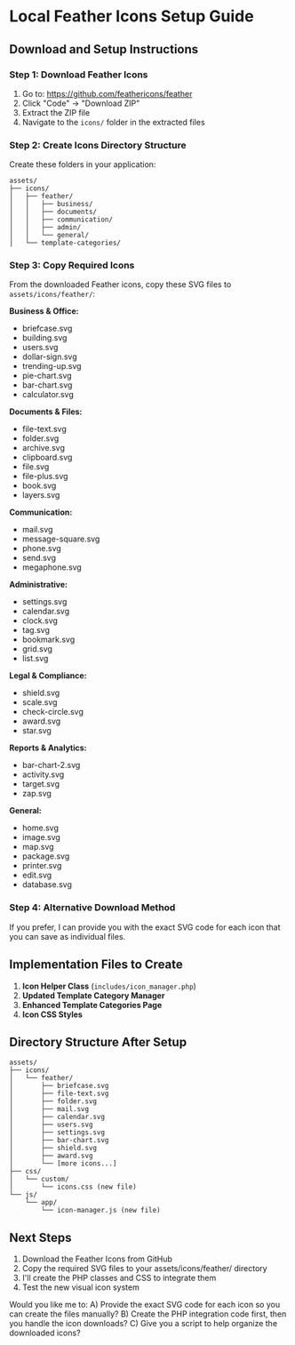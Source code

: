 # Local Feather Icons Setup Guide

## Download and Setup Instructions

### Step 1: Download Feather Icons
1. Go to: https://github.com/feathericons/feather
2. Click "Code" → "Download ZIP"
3. Extract the ZIP file
4. Navigate to the `icons/` folder in the extracted files

### Step 2: Create Icons Directory Structure
Create these folders in your application:
```
assets/
├── icons/
│   ├── feather/
│   │   ├── business/
│   │   ├── documents/
│   │   ├── communication/
│   │   ├── admin/
│   │   └── general/
│   └── template-categories/
```

### Step 3: Copy Required Icons
From the downloaded Feather icons, copy these SVG files to `assets/icons/feather/`:

**Business & Office:**
- briefcase.svg
- building.svg
- users.svg
- dollar-sign.svg
- trending-up.svg
- pie-chart.svg
- bar-chart.svg
- calculator.svg

**Documents & Files:**
- file-text.svg
- folder.svg
- archive.svg
- clipboard.svg
- file.svg
- file-plus.svg
- book.svg
- layers.svg

**Communication:**
- mail.svg
- message-square.svg
- phone.svg
- send.svg
- megaphone.svg

**Administrative:**
- settings.svg
- calendar.svg
- clock.svg
- tag.svg
- bookmark.svg
- grid.svg
- list.svg

**Legal & Compliance:**
- shield.svg
- scale.svg
- check-circle.svg
- award.svg
- star.svg

**Reports & Analytics:**
- bar-chart-2.svg
- activity.svg
- target.svg
- zap.svg

**General:**
- home.svg
- image.svg
- map.svg
- package.svg
- printer.svg
- edit.svg
- database.svg

### Step 4: Alternative Download Method
If you prefer, I can provide you with the exact SVG code for each icon that you can save as individual files.

## Implementation Files to Create

1. **Icon Helper Class** (`includes/icon_manager.php`)
2. **Updated Template Category Manager**
3. **Enhanced Template Categories Page**
4. **Icon CSS Styles**

## Directory Structure After Setup
```
assets/
├── icons/
│   └── feather/
│       ├── briefcase.svg
│       ├── file-text.svg
│       ├── folder.svg
│       ├── mail.svg
│       ├── calendar.svg
│       ├── users.svg
│       ├── settings.svg
│       ├── bar-chart.svg
│       ├── shield.svg
│       ├── award.svg
│       └── [more icons...]
├── css/
│   └── custom/
│       └── icons.css (new file)
└── js/
    └── app/
        └── icon-manager.js (new file)
```

## Next Steps
1. Download the Feather Icons from GitHub
2. Copy the required SVG files to your assets/icons/feather/ directory
3. I'll create the PHP classes and CSS to integrate them
4. Test the new visual icon system

Would you like me to:
A) Provide the exact SVG code for each icon so you can create the files manually?
B) Create the PHP integration code first, then you handle the icon downloads?
C) Give you a script to help organize the downloaded icons?